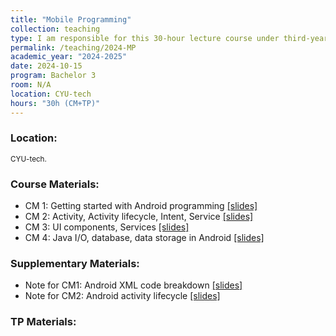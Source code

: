 ```yaml
---
title: "Mobile Programming"
collection: teaching
type: I am responsible for this 30-hour lecture course under third-year bachelor students at CYU-tech.
permalink: /teaching/2024-MP
academic_year: "2024-2025"
date: 2024-10-15
program: Bachelor 3
room: N/A
location: CYU-tech
hours: "30h (CM+TP)"
---
```


### Location:
<span style="font-size: smaller;">CYU-tech.</span>

### Course Materials:
- CM 1: Getting started with Android programming [[slides]](https://evesiphus.github.io/assets/teaching/MobileProgramming/Mobile_Programming_CM1.pdf)
- CM 2: Activity, Activity lifecycle, Intent, Service [[slides]](https://evesiphus.github.io/assets/teaching/MobileProgramming/MP_CM2.pdf)
- CM 3: UI components, Services [[slides]](https://evesiphus.github.io/assets/teaching/MobileProgramming/MP_CM3.pdf)
- CM 4: Java I/O, database, data storage in Android  [[slides]](https://evesiphus.github.io/assets/teaching/MobileProgramming/MP_CM4.pdf)

### Supplementary Materials:
- Note for CM1: Android XML code breakdown [[slides]](https://evesiphus.github.io/assets/teaching/MobileProgramming/Lecture1Note.pdf)
- Note for CM2: Android activity lifecycle [[slides]](https://evesiphus.github.io/assets/teaching/MobileProgramming/MP_note2.pdf)

### TP Materials:



